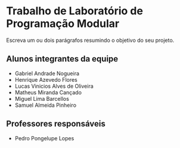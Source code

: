 # Trabalho de Laboratório de Programação Modular
Escreva um ou dois parágrafos resumindo o objetivo do seu projeto.

## Alunos integrantes da equipe

* Gabriel Andrade Nogueira
* Henrique Azevedo Flores
* Lucas Vinicios Alves de Oliveira
* Matheus Miranda Cançado
* Miguel Lima Barcellos
* Samuel Almeida Pinheiro


## Professores responsáveis

* Pedro Pongelupe Lopes

